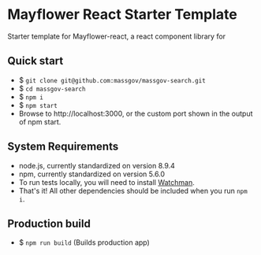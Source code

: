 # Mayflower React Starter Template

Starter template for Mayflower-react, a react component library for 

## Quick start

- $ ``git clone git@github.com:massgov/massgov-search.git``
- $ ``cd massgov-search``
- $ ``npm i``
- $ ``npm start``
- Browse to http://localhost:3000, or the custom port shown in the output of npm start.

## System Requirements

- node.js, currently standardized on version 8.9.4
- npm, currently standardized on version 5.6.0
- To run tests locally, you will need to install [Watchman](https://facebook.github.io/watchman/docs/install.html).
- That's it! All other dependencies should be included when you run ``npm i``.

## Production build
- $ ``npm run build`` (Builds production app)